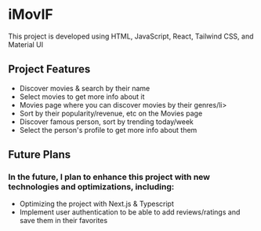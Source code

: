 <h1>iMovIF</h1>
<p>This project is developed using HTML, JavaScript, React, Tailwind CSS, and Material UI</p>

<h2>Project Features</h2>
    <ul>
        <li>Discover movies & search by their name</li>
        <li>Select movies to get more info about it</li>
        <li>Movies page where you can discover movies by their genres/li>
        <li>Sort by their popularity/revenue, etc on the Movies page</li>
        <li>Discover famous person, sort by trending today/week</li>
        <li>Select the person's profile to get more info about them</li>
    </ul>


<h2>Future Plans</h2>
<h3>In the future, I plan to enhance this project with new technologies and optimizations, including:</h3>
    <ul>
        <li>Optimizing the project with Next.js & Typescript</li>
        <li>Implement user authentication to be able to add reviews/ratings and save them in their favorites</li>
    </ul>
